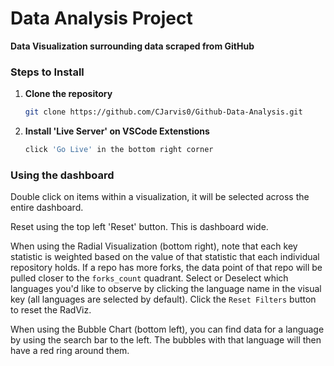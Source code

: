 # Data Analysis Project 
**Data Visualization surrounding data scraped from GitHub**  

### Steps to Install

1. **Clone the repository**
   ```bash
   git clone https://github.com/CJarvis0/Github-Data-Analysis.git
   ```
2. **Install 'Live Server' on VSCode Extenstions**
    ```bash
    click 'Go Live' in the bottom right corner
    ```

### Using the dashboard

Double click on items within a visualization, it will be selected across the entire dashboard.

Reset using the top left 'Reset' button. This is dashboard wide.

When using the Radial Visualization (bottom right), note that each key statistic is weighted based on the value of that statistic that each individual repository holds. If a repo has more forks, the data point of that repo will be pulled closer to the `forks_count` quadrant. Select or Deselect which languages you'd like to observe by clicking the language name in the visual key (all languages are selected by default). Click the `Reset Filters` button to reset the RadViz. 

When using the Bubble Chart (bottom left), you can find data for a language by using the search bar to the left. The bubbles with that language will then have a red ring around them.
